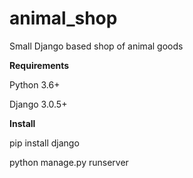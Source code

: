 # animal_shop
Small Django based shop of animal goods

**Requirements**

Python 3.6+

Django 3.0.5+

**Install**

pip install django

python manage.py runserver
